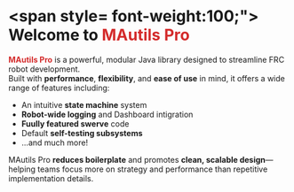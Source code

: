 

# <span style= font-weight:100;"><strong> Welcome to </strong></span><span style="font-weight: 700;color:#d42c2c"><strong>MAutils Pro</strong></span>

<span style="color:#d42c2c;"><strong>MAutils Pro</strong></span><span style="font-weight:0;"> is a powerful, modular Java library designed to streamline FRC robot development.  
Built with **performance**, **flexibility**, and **ease of use** in mind, it offers a wide range of features including:

- An intuitive **state machine** system  
- **Robot-wide logging** and Dashboard intigration
- **Fuully featured swerve** code  
- Default **self-testing subsystems**  
- ...and much more!

MAutils Pro **reduces boilerplate** and promotes **clean, scalable design**—helping teams focus more on strategy and performance than repetitive implementation details.




